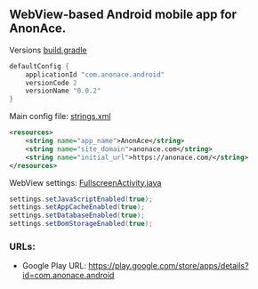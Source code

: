 ## WebView-based Android mobile app for AnonAce.

Versions [build.gradle](app/build.gradle)

```java
defaultConfig {
    applicationId "com.anonace.android"
    versionCode 2
    versionName "0.0.2"
}
```

Main config file: [strings.xml](app/src/main/res/values/strings.xml)

```xml
<resources>
    <string name="app_name">AnonAce</string>
    <string name="site_domain">anonace.com</string>
    <string name="initial_url">https://anonace.com/</string>
</resources>
```

WebView settings: [FullscreenActivity.java](app/src/main/java/com/anonace/android/FullscreenActivity.java#L248)

```java
settings.setJavaScriptEnabled(true);
settings.setAppCacheEnabled(true);
settings.setDatabaseEnabled(true);
settings.setDomStorageEnabled(true);
```

### URLs:
- Google Play URL: https://play.google.com/store/apps/details?id=com.anonace.android


